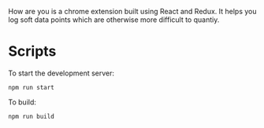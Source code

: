 How are you is a chrome extension built using React and Redux. It helps you log soft data points which are otherwise more difficult to quantiy.

# Scripts
To start the development server: 
```
npm run start
```
To build:
```
npm run build
```
